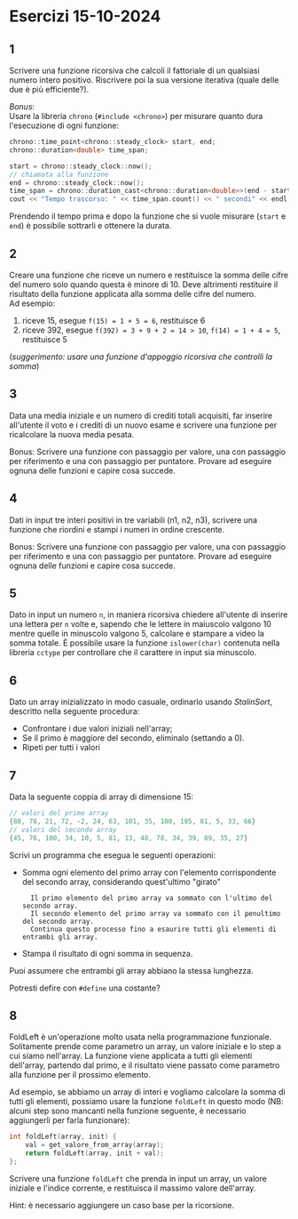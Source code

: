 # Esercizi 15-10-2024

## 1

Scrivere una funzione ricorsiva che calcoli il fattoriale di un qualsiasi numero intero positivo.
Riscrivere poi la sua versione iterativa (quale delle due è più efficiente?).

_Bonus_:  
Usare la libreria `chrono` (`#include <chrono>`) per misurare quanto dura l'esecuzione di ogni funzione:

```C++
chrono::time_point<chrono::steady_clock> start, end;
chrono::duration<double> time_span;

start = chrono::steady_clock::now();
// chiamata alla funzione
end = chrono::steady_clock::now();
time_span = chrono::duration_cast<chrono::duration<double>>(end - start);
cout << "Tempo trascorso: " << time_span.count() << " secondi" << endl;
```

Prendendo il tempo prima e dopo la funzione che si vuole misurare (`start` e `end`) è possibile sottrarli e ottenere la durata.

## 2

Creare una funzione che riceve un numero e restituisce la somma delle cifre del numero solo quando questa è minore di 10. Deve altrimenti restituire il risultato della funzione applicata alla somma delle cifre del numero.  
Ad esempio:

1. riceve 15, esegue `f(15) = 1 + 5 = 6`, restituisce 6
2. riceve 392, esegue `f(392) = 3 + 9 + 2 = 14 > 10`, `f(14) = 1 + 4 = 5`, restituisce 5

(_suggerimento: usare una funzione d'appoggio ricorsiva che controlli la somma_)

## 3

Data una media iniziale e un numero di crediti totali acquisiti, far inserire all'utente il voto e i crediti di un nuovo esame e scrivere una funzione per ricalcolare la nuova media pesata.

Bonus: Scrivere una funzione con passaggio per valore, una con passaggio per riferimento e una con passaggio per puntatore. Provare ad eseguire ognuna delle funzioni e capire cosa succede.

## 4

Dati in input tre interi positivi in tre variabili (n1, n2, n3), scrivere una funzione che riordini e stampi i numeri in ordine crescente.

Bonus: Scrivere una funzione con passaggio per valore, una con passaggio per riferimento e una con passaggio per puntatore. Provare ad eseguire ognuna delle funzioni e capire cosa succede.

## 5

Dato in input un numero `n`, in maniera ricorsiva chiedere all'utente di inserire una lettera per `n` volte e, sapendo che le lettere in maiuscolo valgono 10 mentre quelle in minuscolo valgono 5, calcolare e stampare a video la somma totale. È possibile usare la funzione `islower(char)` contenuta nella libreria `cctype` per controllare che il carattere in input sia minuscolo.

## 6

Dato un array inizializzato in modo casuale, ordinarlo usando _StalinSort_, descritto nella seguente procedura:

- Confrontare i due valori iniziali nell'array;
- Se il primo è maggiore del secondo, eliminalo (settando a 0).
- Ripeti per tutti i valori

## 7

Data la seguente coppia di array di dimensione 15:

```C++
// valori del primo array
{88, 76, 21, 72, -2, 24, 63, 101, 35, 100, 105, 81, 5, 33, 66}
// valori del secondo array
{45, 76, 100, 34, 10, 5, 81, 13, 48, 78, 34, 39, 89, 35, 27}
```

Scrivi un programma che esegua le seguenti operazioni:

- Somma ogni elemento del primo array con l'elemento corrispondente del secondo array, considerando quest'ultimo "girato"

        Il primo elemento del primo array va sommato con l'ultimo del secondo array.
        Il secondo elemento del primo array va sommato con il penultimo del secondo array.
        Continua questo processo fino a esaurire tutti gli elementi di entrambi gli array.

- Stampa il risultato di ogni somma in sequenza.

Puoi assumere che entrambi gli array abbiano la stessa lunghezza.

Potresti defire con `#define` una costante?

## 8

FoldLeft è un'operazione molto usata nella programmazione funzionale. Solitamente prende come parametro un array, un valore iniziale e lo step a cui siamo nell'array. La funzione viene applicata a tutti gli elementi dell'array, partendo dal primo, e il risultato viene passato come parametro alla funzione per il prossimo elemento.

Ad esempio, se abbiamo un array di interi e vogliamo calcolare la somma di tutti gli elementi, possiamo usare la funzione `foldLeft` in questo modo (NB: alcuni step sono mancanti nella funzione seguente, è necessario aggiungerli per farla funzionare):

```c++
int foldLeft(array, init) {
    val = get_valore_from_array(array);
    return foldLeft(array, init + val);
};
```

Scrivere una funzione `foldLeft` che prenda in input un array, un valore iniziale e l'indice corrente, e restituisca il massimo valore dell'array.

Hint: è necessario aggiungere un caso base per la ricorsione.
